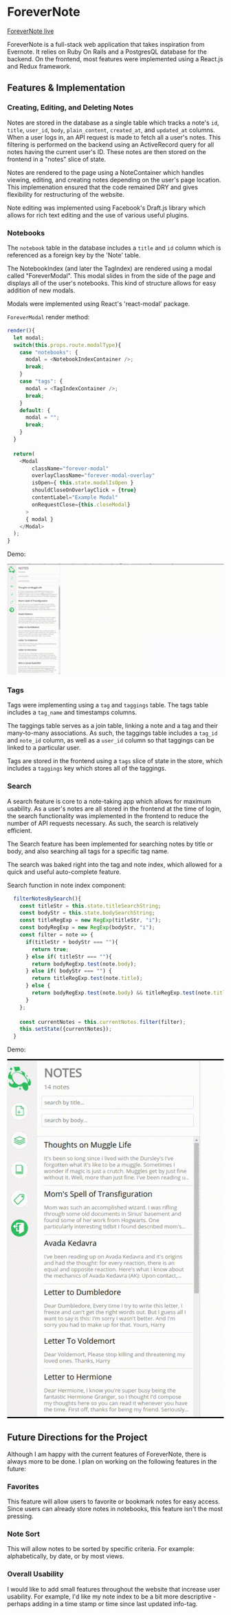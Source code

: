 # ForeverNote

[ForeverNote live][heroku]

[heroku]: https://forever-note.herokuapp.com/

ForeverNote is a full-stack web application that takes inspiration from Evernote. It relies on Ruby On Rails and a PostgresQL database for the backend. On the frontend, most features were implemented using a React.js and Redux framework.

## Features & Implementation

### Creating, Editing, and Deleting Notes

  Notes are stored in the database as a single table which tracks a note's `id`, `title`, `user_id`, `body`, `plain_content`, `created_at`, and `updated_at` columns. When a user logs in, an API request is made to fetch all a user's notes. This filtering is performed on the backend using an ActiveRecord query for all notes having the current user's ID. These notes are then stored on the frontend in a "notes" slice of state.

  Notes are rendered to the page using a NoteContainer which handles viewing, editing, and creating notes depending on the user's page location. This implemenation ensured that the code remained DRY and gives flexibility for restructuring of the website.

  Note editing was implemented using Facebook's Draft.js library which allows for rich text editing and the use of various useful plugins.

### Notebooks

  The `notebook` table in the database includes a `title` and `id` column which is referenced as a foreign key by the 'Note' table.

  The NotebookIndex (and later the TagIndex) are rendered using a modal called "ForeverModal". This modal slides in from the side of the page and displays all of the user's notebooks. This kind of structure allows for easy addition of new modals.

  Modals were implemented using React's 'react-modal' package.

  `ForeverModal` render method:

  ```javascript
  render(){
    let modal;
    switch(this.props.route.modalType){
      case "notebooks": {
        modal = <NotebookIndexContainer />;
        break;
      }
      case "tags": {
        modal = <TagIndexContainer />;
        break;
      }
      default: {
        modal = "";
        break;
      }
    }

    return(
      <Modal
          className="forever-modal"
          overlayClassName="forever-modal-overlay"
          isOpen={ this.state.modalIsOpen }
          shouldCloseOnOverlayClick = {true}
          contentLabel="Example Modal"
          onRequestClose={this.closeModal}
        >
        { modal }
      </Modal>
    );
  }
  ```

  Demo:

  ![notebook-demo](https://github.com/madnivek/ForeverNote/blob/master/docs/gif/notebook-demo.gif)


### Tags

Tags were implementing using a `tag` and `taggings` table. The tags table includes a `tag_name` and timestamps columns.

The taggings table serves as a join table, linking a note and a tag and their many-to-many associations. As such, the taggings table includes a `tag_id` and `note_id` column, as well as a `user_id` column so that taggings can be linked to a particular user.

Tags are stored in the frontend using a `tags` slice of state in the store, which includes a `taggings` key which stores all of the taggings.

### Search

A search feature is core to a note-taking app which allows for maximum usability. As a user's notes are all stored in the frontend at the time of login, the search functionality was implemented in the frontend to reduce the number of API requests necessary. As such, the search is relatively efficient.

The Search feature has been implemented for searching notes by title or body, and also searching all tags for a specific tag name.

The search was baked right into the tag and note index, which allowed for a quick and useful auto-complete feature.

Search function in note index component:

```javascript
  filterNotesBySearch(){
    const titleStr = this.state.titleSearchString;
    const bodyStr = this.state.bodySearchString;
    const titleRegExp = new RegExp(titleStr, "i");
    const bodyRegExp = new RegExp(bodyStr, "i");
    const filter = note => {
      if(titleStr + bodyStr === ""){
        return true;
      } else if( titleStr === ""){
        return bodyRegExp.test(note.body);
      } else if( bodyStr === "") {
        return titleRegExp.test(note.title);
      } else {
        return bodyRegExp.test(note.body) && titleRegExp.test(note.title);
      }
    };

    const currentNotes = this.currentNotes.filter(filter);
    this.setState({currentNotes});
  }

  ```

  Demo:

  ![search-demo](https://github.com/madnivek/ForeverNote/blob/master/docs/gif/search-demo.gif)

## Future Directions for the Project

Although I am happy with the current features of ForeverNote, there is always more to be done. I plan on working on the following features in the future:

### Favorites
  This feature will allow users to favorite or bookmark notes for easy access. Since users can already store notes in notebooks, this feature isn't the most pressing.

### Note Sort
  This will allow notes to be sorted by specific criteria. For example: alphabetically, by date, or by most views.

### Overall Usability
  I would like to add small features throughout the website that increase user usability. For example, I'd like my note index to be a bit more descriptive - perhaps adding in a time stamp or time since last updated info-tag.
